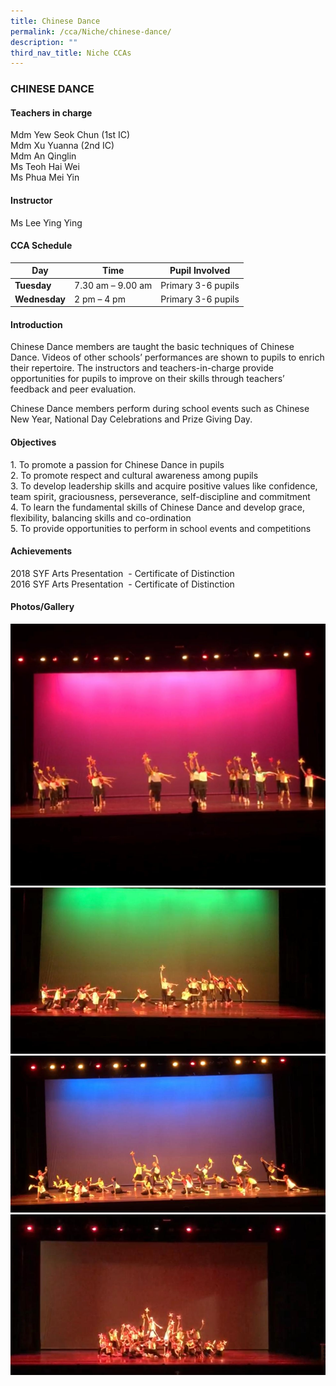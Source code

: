 ```yaml
---
title: Chinese Dance
permalink: /cca/Niche/chinese-dance/
description: ""
third_nav_title: Niche CCAs
---
```


### CHINESE DANCE

#### Teachers in charge

Mdm Yew Seok Chun (1st IC) <br>
Mdm Xu Yuanna (2nd IC)   <br>
Mdm An Qinglin  <br>
Ms Teoh Hai Wei <br>
Ms Phua Mei Yin

#### Instructor

Ms Lee Ying Ying

#### CCA Schedule

| Day | Time | Pupil Involved |
| --- | --- | --- |
| **Tuesday** | 7.30 am – 9.00 am | Primary 3-6 pupils |
| **Wednesday** | 2 pm – 4 pm | Primary 3-6 pupils |

#### Introduction

Chinese Dance members are taught the basic techniques of Chinese Dance. Videos of other schools’ performances are shown to pupils to enrich their repertoire. The instructors and teachers-in-charge provide opportunities for pupils to improve on their skills through teachers’ feedback and peer evaluation.

Chinese Dance members perform during school events such as Chinese New Year, National Day Celebrations and Prize Giving Day.

#### Objectives

1\.  To promote a passion for Chinese Dance in pupils   <br>
2.  To promote respect and cultural awareness among pupils <br>
3.  To develop leadership skills and acquire positive values like confidence, team spirit, graciousness, perseverance, self-discipline and commitment <br>
4.  To learn the fundamental skills of Chinese Dance and develop grace, flexibility, balancing skills and co-ordination <br>
5.  To provide opportunities to perform in school events and competitions

#### Achievements

2018 SYF Arts Presentation  - Certificate of Distinction <br>
2016 SYF Arts Presentation  - Certificate of Distinction

#### Photos/Gallery

![](/images/SYF%202020%20Rehearsal%201.jpeg)
![](/images/SYF%202020%20Rehearsal%202.jpeg)
![](/images/SYF%202020%20Rehearsal%203.jpeg)
![](/images/SYF%202020%20Rehearsal%204.jpeg)